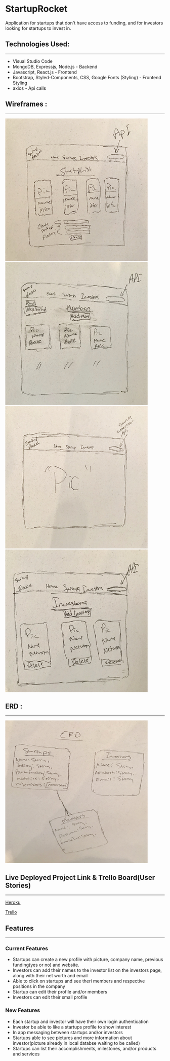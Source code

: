 # StartupRocket 

Application for startups that don't have access to funding, and for investors looking for startups to invest in. 


## Technologies Used:
____
* Visual Studio Code
* MongoDB, Expressjs, Node.js - Backend
* Javascript, React.js - Frontend
* Bootstrap, Styled-Components, CSS, Google Fonts (Styling) - Frontend Styling
* axios - Api calls

## Wireframes :
____

<img src='pics/pic1.jpeg' alt='home' height=450 width=450/>

<img src='pics/Pic2.jpeg' alt='home' height=450 width=450/>

<img src='pics/pic3.jpeg' alt='home' height=450 width=450/>

<img src='pics/pic4.jpeg' alt='home' height=450 width=450/>


## ERD :
___

<img src='pics/pic5.jpeg' alt='home' height=450 width=450/>

## Live Deployed Project Link & Trello Board(User Stories)
___
[Heroku](https://startup-rocket.herokuapp.com/)

[Trello](https://trello.com/b/pfS9qd7v/startuprocket)


## Features
___

### Current Features

* Startups can create a new profile with picture, company name, previous funding(yes or no) and website. 
* Investors can add their names to the investor list on the investors page, along with their net worth and email
* Able to click on startups and see theri members and respective positions in the company
* Startup can edit their profile and/or members
* Investors can edit their small profile

### New Features

* Each startup and investor will have their own login authentication
* Investor be able to like a startups profile to show interest
* In app messaging between startups and/or investors
* Startups able to see pictures and more information about investor(picture already in local databse waiting to be called)
* Startups can list their accomplishments, milestones, and/or products and services
